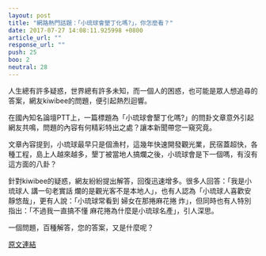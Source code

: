 ```yaml
---
layout: post
title: "網路熱門話題：「小琉球會墾丁化嗎?」，你怎麼看？"
date: 2017-07-27 14:08:11.925998 +0800
article_url: ""
response_url: ""
push: 25
boo: 2
neutral: 28
---
```


人生總有許多疑惑，世界總有許多未知，而一個人的困惑，也可能是眾人想追尋的答案，網友kiwibee的問題，便引起熱烈迴響。

在國內知名論壇PTT上，一篇標題為「小琉球會墾丁化嗎?」的問卦文章意外引起網友共鳴，問題的內容有何精彩特出之處？讓本新聞帶您一窺究竟。

文章內容提到，小琉球最早只是個漁村，這幾年快速開發觀光業，民宿蓋超快，各種工程，島上人越來越多，墾丁被當地人搞爛之後，小琉球會是下一個嗎，有沒有這方面的八卦？

針對kiwibee的疑惑，網友紛紛提出解答，回復迅速增多。很多人回答：「我是小琉球人   講一句老實話 爛的是觀光客不是本地人」，也有人認為「小琉球人喜歡安靜悠哉」，更有人說：「小琉球常看到 婦女在那捲麻花捲 炸」，但同時也有人特別指出：「不過我一直搞不懂 麻花捲為什麼是小琉球名產」，引人深思。

一個問題，百種解答，您的答案，又是什麼呢？

<a href = "https://www.ptt.cc/bbs/Gossiping/M.1501118666.A.4B4.html">原文連結</a>

